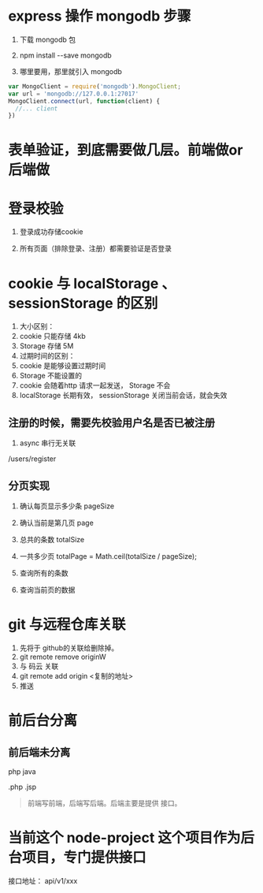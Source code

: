 # express 操作 mongodb 步骤

1. 下载 mongodb 包
  1. npm install --save mongodb

2. 哪里要用，那里就引入 mongodb
  ```js
  var MongoClient = require('mongodb').MongoClient;
  var url = 'mongodb://127.0.0.1:27017'
  MongoClient.connect(url, function(client) {
    //... client
  })
  ```

# 表单验证，到底需要做几层。前端做or后端做

<!-- localhost:3000/login -->

# 登录校验

1. 登录成功存储cookie

2. 所有页面（排除登录、注册）都需要验证是否登录


# cookie 与 localStorage 、 sessionStorage 的区别

1. 大小区别：
  1. cookie 只能存储 4kb
  2. Storage 存储 5M
2. 过期时间的区别：
  1. cookie 是能够设置过期时间
  2. Storage 不能设置的
3. cookie 会随着http 请求一起发送， Storage 不会
4. localStorage 长期有效， sessionStorage 关闭当前会话，就会失效


## 注册的时候，需要先校验用户名是否已被注册

1. async 串行无关联



/users/register


## 分页实现

1. 确认每页显示多少条 pageSize
2. 确认当前是第几页   page
3. 总共的条数        totalSize
4. 一共多少页        totalPage  = Math.ceil(totalSize / pageSize);


1. 查询所有的条数
2. 查询当前页的数据


# git 与远程仓库关联

1. 先将于 github的关联给删除掉。
  1. git remote remove originW
2. 与 码云 关联
  1. git remote add origin <复制的地址>
3. 推送


# 前后台分离

## 前后端未分离

php  java

.php  .jsp


> 前端写前端，后端写后端。后端主要是提供 接口。



# 当前这个 node-project 这个项目作为后台项目，专门提供接口

接口地址： api/v1/xxx
